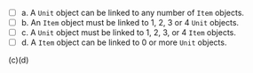 <panel header="{{ icon_Q_A }} Which statement agrees with the  multiplicity shown in this diagram?">
<question>

<pic src="{{baseUrl}}/uml/classDiagrams/associations/multiplicity/images/unitItem.png" height="100" />
<p/>

- [ ] a. A `Unit` object can be linked to any number of `Item` objects.
- [ ] b. An `Item` object must be linked to 1, 2, 3 or 4 `Unit` objects.
- [ ] c. A `Unit` object must be linked to 1, 2, 3, or 4 `Item` objects.
- [ ] d. A `Item` object can be linked to 0 or more `Unit` objects.

<div slot="answer">

(c)(d)

</div>
</question>
</panel>
